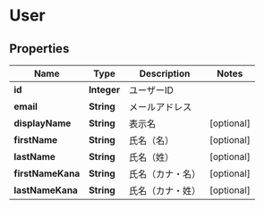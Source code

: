 

# User

## Properties

Name | Type | Description | Notes
------------ | ------------- | ------------- | -------------
**id** | **Integer** | ユーザーID | 
**email** | **String** | メールアドレス | 
**displayName** | **String** | 表示名 |  [optional]
**firstName** | **String** | 氏名（名） |  [optional]
**lastName** | **String** | 氏名（姓） |  [optional]
**firstNameKana** | **String** | 氏名（カナ・名） |  [optional]
**lastNameKana** | **String** | 氏名（カナ・姓） |  [optional]



